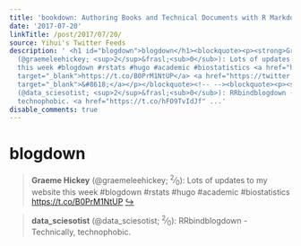 ```yaml
---
title: 'bookdown: Authoring Books and Technical Documents with R Markdown https://t.co/6k7UiZp29u'
date: '2017-07-20'
linkTitle: /post/2017/07/20/
source: Yihui's Twitter Feeds
description: ' <h1 id="blogdown">blogdown</h1><blockquote><p><strong>Graeme Hickey</strong>
  (@graemeleehickey; <sup>2</sup>&frasl;<sub>0</sub>): Lots of updates to my website
  this week #blogdown #rstats #hugo #academic #biostatistics <a href="https://t.co/B0PrM1NtUP"
  target="_blank">https://t.co/B0PrM1NtUP</a> <a href="https://twitter.com/xieyihui/status/887970716049694720"
  target="_blank">&#8618;</a></p></blockquote><!-- --><blockquote><p><strong>data_sciesotist</strong>
  (@data_sciesotist; <sup>2</sup>&frasl;<sub>0</sub>): RRbindblogdown - Technically,
  technophobic. <a href="https://t.co/hFO9TvIdJf" ...'
disable_comments: true
---
```

 <h1 id="blogdown">blogdown</h1><blockquote><p><strong>Graeme Hickey</strong> (@graemeleehickey; <sup>2</sup>&frasl;<sub>0</sub>): Lots of updates to my website this week #blogdown #rstats #hugo #academic #biostatistics <a href="https://t.co/B0PrM1NtUP" target="_blank">https://t.co/B0PrM1NtUP</a> <a href="https://twitter.com/xieyihui/status/887970716049694720" target="_blank">&#8618;</a></p></blockquote><!-- --><blockquote><p><strong>data_sciesotist</strong> (@data_sciesotist; <sup>2</sup>&frasl;<sub>0</sub>): RRbindblogdown - Technically, technophobic. <a href="https://t.co/hFO9TvIdJf" ...